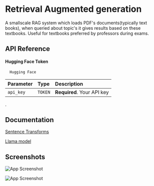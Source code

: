 
# Retrieval Augmented generation

A smallscale RAG system which loads PDF's documents(typically text books), when queried about topic's it gives results based on these textbooks. Useful for textbooks preferred by professors during exams. 


## API Reference

#### Hugging Face Token

```http
  Hugging Face
```

| Parameter | Type     | Description                |
| :-------- | :------- | :------------------------- |
| `api_key` | `TOKEN` | **Required**. Your API key |

.


## Documentation

[Sentence Transforms](https://huggingface.co/sentence-transformers/all-mpnet-base-v2)

[Llama model](https://huggingface.co/meta-llama/Llama-2-7b-chat-hf)


## Screenshots

![App Screenshot]([https://via.placeholder.com/468x300?text=App+Screenshot+Here](https://github.com/Immortal-Pi/LLM-using-Llamaindex-and-Llama2/blob/main/outputScreenshots/1.png))

![App Screenshot]([https://via.placeholder.com/468x300?text=App+Screenshot+Here](https://github.com/Immortal-Pi/LLM-using-Llamaindex-and-Llama2/blob/main/outputScreenshots/2.png))

